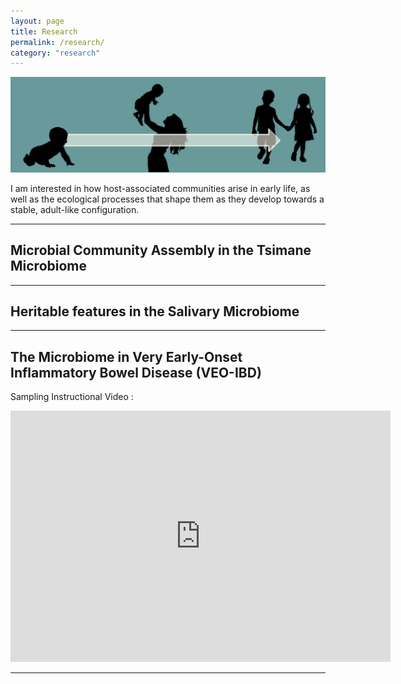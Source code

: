 ```yaml
---
layout: page
title: Research
permalink: /research/
category: "research"
---
```


![microbiome maturation](/images/microbiome_maturation.png)
 
I am interested in how host-associated communities arise in early life, as well as the ecological processes that shape them as they develop towards a stable, adult-like configuration.<br>

***

<h2>Microbial Community Assembly in the Tsimane Microbiome</h2>


***

<h2>Heritable features in the Salivary Microbiome</h2>


***

<h2>The Microbiome in Very Early-Onset Inflammatory Bowel Disease (VEO-IBD)</h2>


Sampling Instructional Video :

<iframe id="kaltura_player" src="https://cdnapisec.kaltura.com/p/1392761/sp/139276100/embedIframeJs/uiconf_id/23332312/partner_id/1392761?iframeembed=true&playerId=kaltura_player&entry_id=0_oj289523&flashvars[mediaProtocol]=rtmp&amp;flashvars[streamerType]=rtmp&amp;flashvars[streamerUrl]=rtmp://www.kaltura.com:1935&amp;flashvars[rtmpFlavors]=1&amp;flashvars[localizationCode]=en&amp;flashvars[leadWithHTML5]=true&amp;flashvars[sideBarContainer.plugin]=true&amp;flashvars[sideBarContainer.position]=left&amp;flashvars[sideBarContainer.clickToClose]=true&amp;flashvars[chapters.plugin]=true&amp;flashvars[chapters.layout]=vertical&amp;flashvars[chapters.thumbnailRotator]=false&amp;flashvars[streamSelector.plugin]=true&amp;flashvars[EmbedPlayer.SpinnerTarget]=videoHolder&amp;flashvars[dualScreen.plugin]=true&amp;&wid=0_cba40pqq" width="608" height="402" allowfullscreen webkitallowfullscreen mozAllowFullScreen allow="autoplay *; fullscreen *; encrypted-media *" frameborder="0" title="Kaltura Player"></iframe>


***

